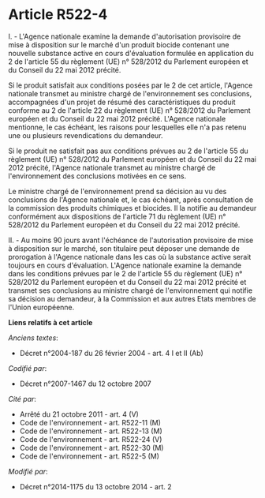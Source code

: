 # Article R522-4

I. - L'Agence nationale examine la demande d'autorisation provisoire de mise à disposition sur le marché d'un produit biocide
contenant une nouvelle substance active en cours d'évaluation formulée en application du 2 de l'article 55 du règlement (UE)
n° 528/2012 du Parlement européen et du Conseil du 22 mai 2012 précité. 

Si le produit satisfait aux conditions posées par le 2 de cet article, l'Agence nationale transmet au ministre chargé de
l'environnement ses conclusions, accompagnées d'un projet de résumé des caractéristiques du produit conforme au 2 de
l'article 22 du règlement (UE) n° 528/2012 du Parlement européen et du Conseil du 22 mai 2012 précité. L'Agence nationale
mentionne, le cas échéant, les raisons pour lesquelles elle n'a pas retenu une ou plusieurs revendications du demandeur. 

Si le produit ne satisfait pas aux conditions prévues au 2 de l'article 55 du règlement (UE) n° 528/2012 du Parlement
européen et du Conseil du 22 mai 2012 précité, l'Agence nationale transmet au ministre chargé de l'environnement des
conclusions motivées en ce sens. 

Le ministre chargé de l'environnement prend sa décision au vu des conclusions de l'Agence nationale et, le cas échéant, après
consultation de la commission des produits chimiques et biocides. Il la notifie au demandeur conformément aux dispositions de
l'article 71 du règlement (UE) n° 528/2012 du Parlement européen et du Conseil du 22 mai 2012 précité. 

II. - Au moins 90 jours avant l'échéance de l'autorisation provisoire de mise à disposition sur le marché, son titulaire peut
déposer une demande de prorogation à l'Agence nationale dans les cas où la substance active serait toujours en cours
d'évaluation. L'Agence nationale examine la demande dans les conditions prévues par le 2 de l'article 55 du règlement (UE) n°
528/2012 du Parlement européen et du Conseil du 22 mai 2012 précité et transmet ses conclusions au ministre chargé de
l'environnement qui notifie sa décision au demandeur, à la Commission et aux autres Etats membres de l'Union européenne.

**Liens relatifs à cet article**

_Anciens textes_:

  - Décret n°2004-187 du 26 février 2004 - art. 4 I et II (Ab)

_Codifié par_:

  - Décret n°2007-1467 du 12 octobre 2007

_Cité par_:

  - Arrêté du 21 octobre 2011 - art. 4 (V)
  - Code de l'environnement - art. R522-11 (M)
  - Code de l'environnement - art. R522-13 (M)
  - Code de l'environnement - art. R522-24 (V)
  - Code de l'environnement - art. R522-30 (M)
  - Code de l'environnement - art. R522-5 (M)

_Modifié par_:

  - Décret n°2014-1175 du 13 octobre 2014 - art. 2
